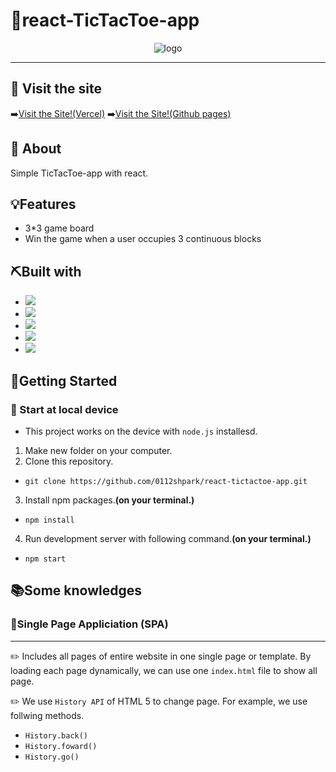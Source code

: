 # 🌟react-TicTacToe-app

<div align="center">
<img src ="./images/totalview.gif" alt = "logo">
</div>

---

## :bell: Visit the site

➡️[Visit the Site!(Vercel)](https://react-tictactoe-app.vercel.app/)
➡️[Visit the Site!(Github pages)](https://0112shpark.github.io/react-tictactoe-app/)

## 🧐 About

Simple TicTacToe-app with react.

## 💡Features

- 3\*3 game board
- Win the game when a user occupies 3 continuous blocks

## ⛏️Built with

- <img src="https://img.shields.io/badge/CSS3-1572B6?style=for-the-badge&logo=css3&logoColor=white">
- <img src="https://img.shields.io/badge/HTML5-E34F26?style=for-the-badge&logo=html5&logoColor=white">
- <img src ="https://img.shields.io/badge/JavaScript-323330?style=for-the-badge&logo=javascript&logoColor=F7DF1E">
- <img src ="https://img.shields.io/badge/React-20232A?style=for-the-badge&logo=react&logoColor=61DAFB">
- <img src="https://img.shields.io/badge/VSCode-0078D4?style=for-the-badge&logo=visual%20studio%20code&logoColor=white">

## 🏃Getting Started

### 📌 Start at local device

- This project works on the device with `node.js` installesd.

1. Make new folder on your computer.
2. Clone this repository.

- `git clone https://github.com/0112shpark/react-tictactoe-app.git`

3. Install npm packages.**(on your terminal.)**

- `npm install`

4. Run development server with following command.**(on your terminal.)**

- `npm start`

## 📚Some knowledges

### 📃Single Page Appliciation (SPA)

---

✏️ Includes all pages of entire website in one single page or template. By loading each page dynamically, we can use one `index.html` file to show all page.

✏️ We use `History API` of HTML 5 to change page. For example, we use follwing methods.

- `History.back()`
- `History.foward()`
- `History.go()`
